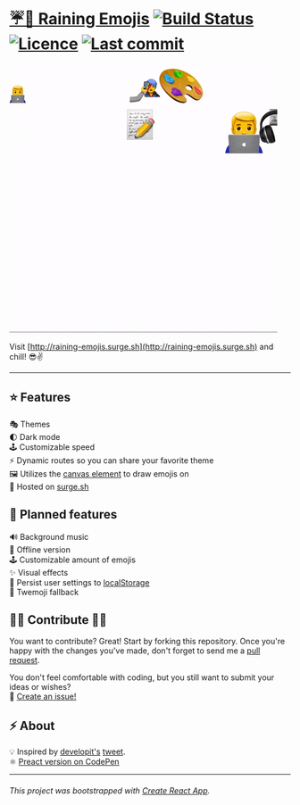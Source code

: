 # [☔️🌈 Raining Emojis](http://raining-emojis.surge.sh) [![Build Status](https://travis-ci.com/dschu-lab/raining-emojis.surge.sh.svg?branch=master)](https://travis-ci.com/dschu-lab/raining-emojis.surge.sh) [![Licence](https://img.shields.io/github/license/dschu-lab/raining-emojis.surge.sh.svg)](https://github.com/dschu-lab/raining-emojis.surge.sh/blob/master/LICENCE) [![Last commit](https://img.shields.io/github/last-commit/dschu-lab/raining-emojis.surge.sh.svg)](https://github.com/dschu-lab/raining-emojis.surge.sh/commits/master)

![Raining Emojis Gif](/docs/raining-emojis.gif)

Visit [http://raining-emojis.surge.sh](http://raining-emojis.surge.sh) and chill! 😎✌️

---

## ⭐️ Features

🎭 Themes  
🌓 Dark mode  
🕹 Customizable speed  
⚡️ Dynamic routes so you can share your favorite theme  
🖼 Utilizes the [canvas element](https://developer.mozilla.org/de/docs/Web/HTML/Element/canvas) to draw emojis on  
🚀 Hosted on [surge.sh](https://surge.sh)

## 📆 Planned features

🔊 Background music  
🔌 Offline version  
🕹 Customizable amount of emojis  
✨ Visual effects  
💾 Persist user settings to [localStorage](https://developer.mozilla.org/de/docs/Web/API/Window/localStorage)  
💖 Twemoji fallback

## 👨‍💻 Contribute 👩‍💻

You want to contribute? Great! Start by forking this repository. Once you're happy with the changes you've made, don't forget to send me a [pull request](https://github.com/dschu-lab/raining-emojis.surge.sh/compare).

You don't feel comfortable with coding, but you still want to submit your ideas or wishes?  
📣 [Create an issue!](https://github.com/dschu-lab/raining-emojis.surge.sh/issues/new)

## ⚡️ About

💡 Inspired by [developit's](https://github.com/developit) [tweet](https://twitter.com/_developit/status/1096458835236139008).  
⚛️ [Preact version on CodePen](https://codepen.io/developit/full/omardj)

---

###### This project was bootstrapped with [Create React App](https://github.com/facebook/create-react-app).
